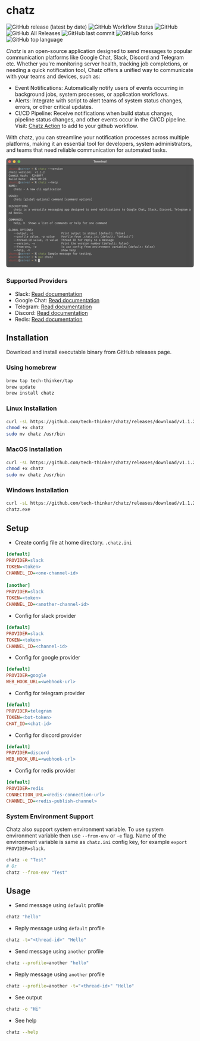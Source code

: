 # chatz
![GitHub release (latest by date)](https://img.shields.io/github/v/release/tech-thinker/chatz)
![GitHub Workflow Status](https://img.shields.io/github/actions/workflow/status/tech-thinker/chatz/release.yaml)
![GitHub](https://img.shields.io/github/license/tech-thinker/chatz)
![GitHub All Releases](https://img.shields.io/github/downloads/tech-thinker/chatz/total)
![GitHub last commit](https://img.shields.io/github/last-commit/tech-thinker/chatz)
![GitHub forks](https://img.shields.io/github/forks/tech-thinker/chatz)
![GitHub top language](https://img.shields.io/github/languages/top/tech-thinker/chatz)

<!-- ![GitHub contributors](https://img.shields.io/github/contributors/tech-thinker/chatz) -->
<!-- ![GitHub pull requests](https://img.shields.io/github/issues-pr/tech-thinker/chatz) -->
<!-- ![Coverage](https://img.shields.io/codecov/c/github/tech-thinker/chatz) -->

*Chatz* is an open-source application designed to send messages to popular communication platforms like Google Chat, Slack, Discord and Telegram etc. Whether you're monitoring server health, tracking job completions, or needing a quick notification tool, Chatz offers a unified way to communicate with your teams and devices, such as:

- Event Notifications: Automatically notify users of events occurring in background jobs, system processes, or application workflows.
- Alerts: Integrate with script to alert teams of system status changes, errors, or other critical updates.
- CI/CD Pipeline: Receive notifications when build status changes, pipeline status changes, and other events occur in the CI/CD pipeline. Visit: [Chatz Action](https://github.com/marketplace/actions/chatz-action) to add to your github workflow.

With chatz, you can streamline your notification processes across multiple platforms, making it an essential tool for developers, system administrators, and teams that need reliable communication for automated tasks.

![Screenshot](docs/screenshot.png)

### Supported Providers
- Slack: [Read documentation](docs/slack.md)
- Google Chat: [Read documentation](docs/google.md)
- Telegram: [Read documentation](docs/telegram.md)
- Discord: [Read documentation](docs/discord.md)
- Redis: [Read documentation](docs/redis.md)

## Installation
Download and install executable binary from GitHub releases page.

### Using homebrew
```sh
brew tap tech-thinker/tap
brew update
brew install chatz
```

### Linux Installation
```sh
curl -sL https://github.com/tech-thinker/chatz/releases/download/v1.1.2/chatz-linux-amd64 -o chatz
chmod +x chatz
sudo mv chatz /usr/bin
```

### MacOS Installation
```sh
curl -sL https://github.com/tech-thinker/chatz/releases/download/v1.1.2/chatz-darwin-amd64 -o chatz
chmod +x chatz
sudo mv chatz /usr/bin
```

### Windows Installation
```sh
curl -sL https://github.com/tech-thinker/chatz/releases/download/v1.1.2/chatz-windows-amd64.exe -o chatz.exe
chatz.exe
```

## Setup
- Create config file at home directory. `.chatz.ini`
```ini
[default]
PROVIDER=slack
TOKEN=<token>
CHANNEL_ID=<one-channel-id>

[another]
PROVIDER=slack
TOKEN=<token>
CHANNEL_ID=<another-channel-id>
```

- Config for slack provider
```ini
[default]
PROVIDER=slack
TOKEN=<token>
CHANNEL_ID=<channel-id>
```

- Config for google provider
```ini
[default]
PROVIDER=google
WEB_HOOK_URL=<webhook-url>
```

- Config for telegram provider
```ini
[default]
PROVIDER=telegram
TOKEN=<bot-token>
CHAT_ID=<chat-id>
```

- Config for discord provider
```ini
[default]
PROVIDER=discord
WEB_HOOK_URL=<webhook-url>
```

- Config for redis provider
```ini
[default]
PROVIDER=redis
CONNECTION_URL=<redis-connection-url>
CHANNEL_ID=<redis-publish-channel>
```

### System Environment Support
Chatz also support system environment variable. To use system environment variable then use `--from-env` or `-e` flag.
Name of the environment variable is same as `chatz.ini` config key, for example `export PROVIDER=slack`.

```sh
chatz -e "Test"
# Or
chatz --from-env "Test"
```

## Usage
- Send message using `default` profile
```sh
chatz "hello"
```

- Reply message using `default` profile
```sh
chatz -t="<thread-id>" "Hello"
```

- Send message using `another` profile
```sh
chatz --profile=another "hello"
```

- Reply message using `another` profile
```sh
chatz --profile=another -t="<thread-id>" "Hello"
```

- See output
```sh
chatz -o "Hi"
```

- See help
```sh
chatz --help
```
